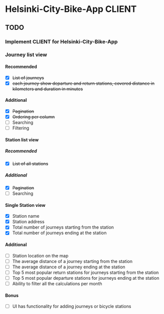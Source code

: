 # Helsinki-City-Bike-App CLIENT

## TODO

### Implement CLIENT for Helsinki-City-Bike-App

### Journey list view

#### Recommended

- [x] ~~List of journeys~~
- [x] ~~each journey show departure and return stations, covered distance in kilometers and duration in minutes~~

#### Additional

- [x] ~~Pagination~~
- [x] ~~Ordering per column~~
- [ ] Searching
- [ ] Filtering

#### Station list view

##### Recommended

- [x] ~~List of all stations~~

##### Additional

- [x] ~~Pagination~~
- [ ] Searching

#### Single Station view

- [x] Station name
- [x] Station address
- [x] Total number of journeys starting from the station
- [x] Total number of journeys ending at the station

#### Additional

- [ ] Station location on the map
- [ ] The average distance of a journey starting from the station
- [ ] The average distance of a journey ending at the station
- [ ] Top 5 most popular return stations for journeys starting from the station
- [ ] Top 5 most popular departure stations for journeys ending at the station
- [ ] Ability to filter all the calculations per month

#### Bonus

- [ ] UI has functionality for adding journeys or bicycle stations
